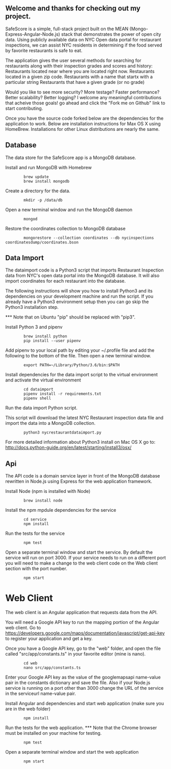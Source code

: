 ## Welcome and thanks for checking out my project.

SafeScore is a simple, full-stack project built on the MEAN (Mongo-Express-Angular-Node.js) stack that demonstrates the power of open city data. Using publicly available data on NYC Open data portal for restaurant inspections, we can assist NYC residents in determining if the food served by favorite restaurants is safe to eat.

The application gives the user several methods for searching for restaurants along with their inspection grades and scores and history:
Restaurants located near where you are located right now.
Restaurants located in a given zip code.
Restaurants with a name that startx with a particular string
Restaurants that have a given grade (or no grade)

Would you like to see more security? More testage? Faster performance? Better scalability? Better logging? I welcome any meaningful contributions that acheive those goals! go ahead and click the "Fork me on Github" link to start contributing.

Once you have the source code forked below are the dependencies for the application to work.
Below are installation instructions for Max OS X using HomeBrew. Installations for other Linux distributions are nearly the same.

## Database

The data store for the SafeScore app is a MongoDB database.

Install and run MongoDB with Homebrew
```
        brew update
        brew install mongodb
```

Create a directory for the data.
```  
        mkdir -p /data/db
```

Open a new terminal window and run the MongoDB daemon
```    
        mongod
```

Restore the coordinates collection to MongoDB database
```      
        mongorestore --collection coordinates --db nycinspections coordinatesdump/coordinates.bson
```

## Data Import

The dataimport code is a Python3 script that imports Restaurant Inspection data from NYC's open data portal into the MongoDB database. It will also import coordinates for each restaurant into the database.

The following instructions will show you how to install Python3 and its dependencies on your development machine and run the script. If you already have a Python3 environment setup then you can go skip the Python3 installation step.

*** Note that on Ubuntu "pip" should be replaced with "pip3".

Install Python 3 and pipenv
```                        
        brew install python
        pip install --user pipenv
```

Add pipenv to your local path by editing your ~/.profile file and add the following to the bottom of the file. Then open a new terminal window.
```                        
        export PATH=~/Library/Python/3.6/bin:$PATH
```

Install dependencies for the data import script to the virtual environment and activate the virtual environment
```                        
        cd dataimport
        pipenv install -r requirements.txt
        pipenv shell
```

Run the data import Python script.

This script will download the latest NYC Restaurant inspection data file and import the data into a MongoDB collection.
```                        
        python3 nycrestaurantdataimport.py
```

For more detailed information about Python3 install on Mac OS X go to: http://docs.python-guide.org/en/latest/starting/install3/osx/

## Api

The API code is a domain service layer in front of the MongoDB database rewritten in Node.js using Express for the web application framework.

Install Node (npm is installed with Node)
```
        brew install node
```                        

Install the npm mpdule dependencies for the service
```        
        cd service
        npm install
```                        

Run the tests for the service
```          
        npm test
```

Open a separate terminal window and start the service. By default the service will run on port 3000. If your service needs to run on a different port you will need to make a change to the web client code on the Web client section with the port number.
```           
        npm start
```

# Web Client

The web client is an Angular application that requests data from the API.

You will need a Google API key to run the mapping portion of the Angular web client. Go to https://developers.google.com/maps/documentation/javascript/get-api-key to register your application and get a key.

Once you have a Google API key, go to the "web" folder, and open the file called "src/app/constants.ts" in your favorite editor (mine is nano).
```        
        cd web
        nano src/app/constants.ts
```

Enter your Google API key as the value of the googlemapsapi name-value pair in the constants dictionary and save the file. Also if your Node.js service is running on a port other than 3000 change the URL of the service in the serviceurl name-value pair.

Install Angular and dependencies and start web application (make sure you are in the web folder)
```     
        npm install
```

Run the tests for the web application. 
*** Note that the Chrome browser must be installed on your machine for testing.
```     
        npm test
```

Open a separate terminal window and start the web application
```          
        npm start
```                                          
